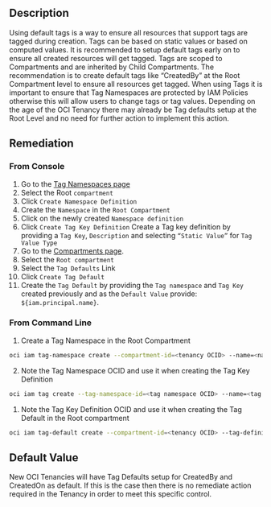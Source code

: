 ## Description

Using default tags is a way to ensure all resources that support tags are tagged during creation. Tags can be based on static values or based on computed values. It is recommended to setup default tags early on to ensure all created resources will get tagged. Tags are scoped to Compartments and are inherited by Child Compartments. The recommendation is to create default tags like “CreatedBy” at the Root Compartment level to ensure all resources get tagged. When using Tags it is important to ensure that Tag Namespaces are protected by IAM Policies otherwise this will allow users to change tags or tag values. Depending on the age of the OCI Tenancy there may already be Tag defaults setup at the Root Level and no need for further action to implement this action.

## Remediation

### From Console

1. Go to the [Tag Namespaces page](https://console.us-ashburn1.oraclecloud.com/identity/tag-namespaces)
2. Select the Root `compartment`
3. Click `Create Namespace Definition`
4. Create the `Namespace` in the `Root Compartment`
5. Click on the newly created `Namespace definition`
6. Click `Create Tag Key Definition` Create a Tag key definition by providing a `Tag Key`, `Description` and selecting `“Static Value”` for `Tag Value Type`
7. Go to the [Compartments page](https://console.us-ashburn-1.oraclecloud.com/identity/compartments).
8. Select the `Root compartment`
9. Select the `Tag Defaults` Link
10. Click `Create Tag Default`
11. Create the `Tag Default` by providing the `Tag namespace` and `Tag Key` created previously and as the `Default Value` provide: `${iam.principal.name}`.

### From Command Line

1. Create a Tag Namespace in the Root Compartment

```bash
oci iam tag-namespace create --compartment-id=<tenancy OCID> --name=<name> -- description=<description> --query data.{"\"Tag Namespace OCID\":id"} --output table
```

2. Note the Tag Namespace OCID and use it when creating the Tag Key Definition

```bash
oci iam tag create --tag-namespace-id=<tag namespace OCID> --name=<tag namespace OCID> --description=<description> --query data.{"\"Tag Key Definition OCID\":id"} --output table
```

1. Note the Tag Key Definition OCID and use it when creating the Tag Default in the Root compartment

```bash
oci iam tag-default create --compartment-id=<tenancy OCID> --tag-definitionid=<tag key definition id> --value="\${iam.principal.name}"
```

## Default Value

New OCI Tenancies will have Tag Defaults setup for CreatedBy and CreatedOn as default. If this is the case then there is no remediate action required in the Tenancy in order to meet this specific control.
